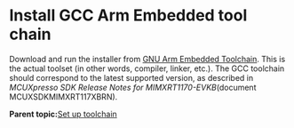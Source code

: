 # Install GCC Arm Embedded tool chain

Download and run the installer from [GNU Arm Embedded Toolchain](https://launchpad.net/gcc-arm-embedded). This is the actual toolset \(in other words, compiler, linker, etc.\). The GCC toolchain should correspond to the latest supported version, as described in *MCUXpresso SDK Release Notes for MIMXRT1170-EVKB*\(document MCUXSDKMIMXRT117XBRN\).

**Parent topic:**[Set up toolchain](../topics/arm_gcc_set_up_toolchain.md)


